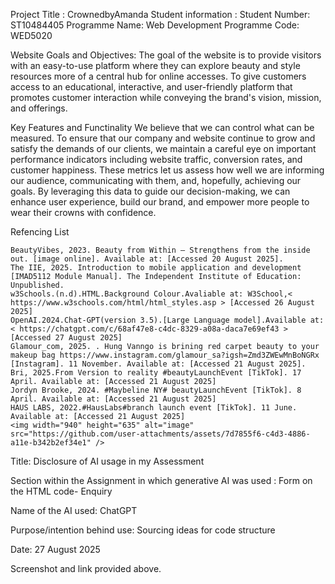 Project Title : CrownedbyAmanda 
Student information : Student Number: ST10484405 
Programme Name: Web Development
Programme Code: WED5020

Website Goals and Objectives: 
The goal of the website is to provide visitors with an easy-to-use platform where they can explore beauty and style resources more of a central hub for online accesses. 
To give customers access to an educational, interactive, and user-friendly platform that promotes customer interaction while conveying the brand's vision, mission, and offerings.

Key Features and Functinality 
We believe that we can control what can be measured. To ensure that our company and website continue to grow and satisfy the demands of our clients, we maintain a careful eye on important performance indicators including website traffic, conversion rates, and customer happiness. These metrics let us assess how well we are informing our audience, communicating with them, and, hopefully, achieving our goals. By leveraging this data to guide our decision-making, we can enhance user experience, build our brand, and empower more people to wear their crowns with confidence.

Refencing List 

    BeautyVibes, 2023. Beauty from Within – Strengthens from the inside out. [image online]. Available at: [Accessed 20 August 2025].
    The IIE, 2025. Introduction to mobile application and development [IMAD5112 Module Manual]. The Independent Institute of Education: Unpublished.
    w3Schools.(n.d).HTML.Background Colour.Avaliable at: W3School,< https://www.w3schools.com/html/html_styles.asp > [Accessed 26 August 2025]
    OpenAI.2024.Chat-GPT(version 3.5).[Large Language model].Available at: < https://chatgpt.com/c/68af47e8-c4dc-8329-a08a-daca7e69ef43 > [Accessed 27 August 2025]
    Glamour_com, 2025. . Hung Vanngo is brining red carpet beauty to your makeup bag https://www.instagram.com/glamour_sa?igsh=Zmd3ZWEwMnBoNGRx  [Instagram]. 11 November. Available at: [Accessed 21 August 2025].
    Bri, 2025.From Version to reality #beautyLaunchEvent [TikTok]. 17 April. Available at: [Accessed 21 August 2025]
    Jordyn Brooke, 2024. #Maybeline NY# beautyLaunchEvent [TikTok]. 8 April. Available at: [Accessed 21 August 2025]
    HAUS LABS, 2022.#HausLabs#branch launch event [TikTok]. 11 June. Available at: [Accessed 21 August 2025]
    <img width="940" height="635" alt="image" src="https://github.com/user-attachments/assets/7d7855f6-c4d3-4886-a11e-b342b2ef34e1" />
    
Title: Disclosure of AI usage in my Assessment

Section within the Assignment in which generative AI was used : Form on the HTML code- Enquiry

Name of the AI used: ChatGPT 

Purpose/intention behind use: Sourcing ideas for code structure

Date: 27 August 2025

Screenshot and link provided above. 
